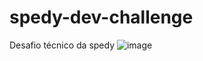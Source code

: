 # spedy-dev-challenge
 Desafio técnico da spedy
![image](https://user-images.githubusercontent.com/33238565/121625676-49d4b700-ca4a-11eb-8e89-f9897379a31e.png)

